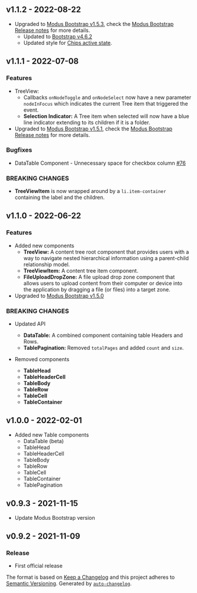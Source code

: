 ## v1.1.2 - 2022-08-22

- Upgraded to [Modus Bootstrap v1.5.3](https://www.npmjs.com/package/@trimbleinc/modus-bootstrap), check the [Modus Bootstrap Release notes](https://bitbucket.trimble.tools/projects/TMDS/repos/modus-bootstrap/browse/CHANGELOG.md) for more details.
  - Updated to [Bootstrap v4.6.2](https://github.com/twbs/bootstrap/releases/tag/v4.6.2)
  - Updated style for [Chips active state](https://modus-react-bootstrap.trimble.com/components/chips/#SmallChips).

## v1.1.1 - 2022-07-08

### Features

- TreeView:
  - Callbacks `onNodeToggle` and `onNodeSelect` now have a new parameter `nodeInFocus` which indicates the current Tree item that triggered the event.
  - **Selection Indicator:** A Tree item when selected will now have a blue line indicator extending to its children if it is a folder.
- Upgraded to [Modus Bootstrap v1.5.1](https://www.npmjs.com/package/@trimbleinc/modus-bootstrap), check the [Modus Bootstrap Release notes](https://bitbucket.trimble.tools/projects/TMDS/repos/modus-bootstrap/browse/CHANGELOG.md) for more details.

### Bugfixes

- DataTable Component - Unnecessary space for checkbox column [#76](https://github.com/trimble-oss/modus-react-bootstrap/issues/76)

### BREAKING CHANGES

- **TreeViewItem** is now wrapped around by a `li.item-container` containing the label and the children.

## v1.1.0 - 2022-06-22

### Features

- Added new components
  - **TreeView:** A content tree root component that provides users with a way to navigate nested hierarchical information using a parent-child relationship model.
  - **TreeViewItem:** A content tree item component.
  - **FileUploadDropZone:** A file upload drop zone component that allows users to upload content from their computer or device into the application by dragging a file (or files) into a target zone.
- Upgraded to [Modus Bootstrap v1.5.0](https://www.npmjs.com/package/@trimbleinc/modus-bootstrap)

### BREAKING CHANGES

- Updated API

  - **DataTable:** A combined component containing table Headers and Rows.
  - **TablePagination:** Removed `totalPages` and added `count` and `size`.

- Removed components
  - **TableHead**
  - **TableHeaderCell**
  - **TableBody**
  - **TableRow**
  - **TableCell**
  - **TableContainer**

## v1.0.0 - 2022-02-01

- Added new Table components
  - DataTable (beta)
  - TableHead
  - TableHeaderCell
  - TableBody
  - TableRow
  - TableCell
  - TableContainer
  - TablePagination

## v0.9.3 - 2021-11-15

- Update Modus Bootstrap version

## v0.9.2 - 2021-11-09

### Release

- First official release

The format is based on [Keep a Changelog](https://keepachangelog.com/en/1.0.0/)
and this project adheres to [Semantic Versioning](https://semver.org/spec/v2.0.0.html).
Generated by [`auto-changelog`](https://github.com/CookPete/auto-changelog).

